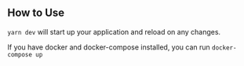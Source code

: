 ## How to Use

`yarn dev` will start up your application and reload on any changes.

If you have docker and docker-compose installed, you can run `docker-compose up`

